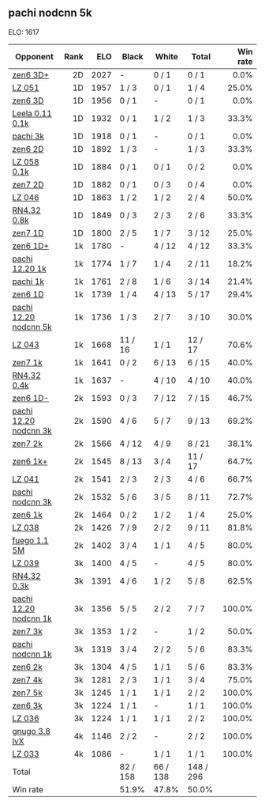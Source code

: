 ## pachi nodcnn 5k ##

ELO: 1617

Opponent | Rank | ELO | Black | White | Total | Win rate
---------|-----:|----:|-------|-------|-------|-------:
[zen6 3D+](zen6%203D+.md) | 2D | 2027 | - | 0 / 1 | 0 / 1 | 0.0%
[LZ 051](LZ%20051.md) | 1D | 1957 | 1 / 3 | 0 / 1 | 1 / 4 | 25.0%
[zen6 3D](zen6%203D.md) | 1D | 1956 | 0 / 1 | - | 0 / 1 | 0.0%
[Leela 0.11 0.1k](Leela%200.11%200.1k.md) | 1D | 1932 | 0 / 1 | 1 / 2 | 1 / 3 | 33.3%
[pachi 3k](pachi%203k.md) | 1D | 1918 | 0 / 1 | - | 0 / 1 | 0.0%
[zen6 2D](zen6%202D.md) | 1D | 1892 | 1 / 3 | - | 1 / 3 | 33.3%
[LZ 058 0.1k](LZ%20058%200.1k.md) | 1D | 1884 | 0 / 1 | 0 / 1 | 0 / 2 | 0.0%
[zen7 2D](zen7%202D.md) | 1D | 1882 | 0 / 1 | 0 / 3 | 0 / 4 | 0.0%
[LZ 046](LZ%20046.md) | 1D | 1863 | 1 / 2 | 1 / 2 | 2 / 4 | 50.0%
[RN4.32 0.8k](RN4.32%200.8k.md) | 1D | 1849 | 0 / 3 | 2 / 3 | 2 / 6 | 33.3%
[zen7 1D](zen7%201D.md) | 1D | 1800 | 2 / 5 | 1 / 7 | 3 / 12 | 25.0%
[zen6 1D+](zen6%201D+.md) | 1k | 1780 | - | 4 / 12 | 4 / 12 | 33.3%
[pachi 12.20 1k](pachi%2012.20%201k.md) | 1k | 1774 | 1 / 7 | 1 / 4 | 2 / 11 | 18.2%
[pachi 1k](pachi%201k.md) | 1k | 1761 | 2 / 8 | 1 / 6 | 3 / 14 | 21.4%
[zen6 1D](zen6%201D.md) | 1k | 1739 | 1 / 4 | 4 / 13 | 5 / 17 | 29.4%
[pachi 12.20 nodcnn 5k](pachi%2012.20%20nodcnn%205k.md) | 1k | 1736 | 1 / 3 | 2 / 7 | 3 / 10 | 30.0%
[LZ 043](LZ%20043.md) | 1k | 1668 | 11 / 16 | 1 / 1 | 12 / 17 | 70.6%
[zen7 1k](zen7%201k.md) | 1k | 1641 | 0 / 2 | 6 / 13 | 6 / 15 | 40.0%
[RN4.32 0.4k](RN4.32%200.4k.md) | 1k | 1637 | - | 4 / 10 | 4 / 10 | 40.0%
[zen6 1D-](zen6%201D-.md) | 2k | 1593 | 0 / 3 | 7 / 12 | 7 / 15 | 46.7%
[pachi 12.20 nodcnn 3k](pachi%2012.20%20nodcnn%203k.md) | 2k | 1590 | 4 / 6 | 5 / 7 | 9 / 13 | 69.2%
[zen7 2k](zen7%202k.md) | 2k | 1566 | 4 / 12 | 4 / 9 | 8 / 21 | 38.1%
[zen6 1k+](zen6%201k+.md) | 2k | 1545 | 8 / 13 | 3 / 4 | 11 / 17 | 64.7%
[LZ 041](LZ%20041.md) | 2k | 1541 | 2 / 3 | 2 / 3 | 4 / 6 | 66.7%
[pachi nodcnn 3k](pachi%20nodcnn%203k.md) | 2k | 1532 | 5 / 6 | 3 / 5 | 8 / 11 | 72.7%
[zen6 1k](zen6%201k.md) | 2k | 1464 | 0 / 2 | 1 / 2 | 1 / 4 | 25.0%
[LZ 038](LZ%20038.md) | 2k | 1426 | 7 / 9 | 2 / 2 | 9 / 11 | 81.8%
[fuego 1.1 5M](fuego%201.1%205M.md) | 2k | 1402 | 3 / 4 | 1 / 1 | 4 / 5 | 80.0%
[LZ 039](LZ%20039.md) | 3k | 1400 | 4 / 5 | - | 4 / 5 | 80.0%
[RN4.32 0.3k](RN4.32%200.3k.md) | 3k | 1391 | 4 / 6 | 1 / 2 | 5 / 8 | 62.5%
[pachi 12.20 nodcnn 1k](pachi%2012.20%20nodcnn%201k.md) | 3k | 1356 | 5 / 5 | 2 / 2 | 7 / 7 | 100.0%
[zen7 3k](zen7%203k.md) | 3k | 1353 | 1 / 2 | - | 1 / 2 | 50.0%
[pachi nodcnn 1k](pachi%20nodcnn%201k.md) | 3k | 1319 | 3 / 4 | 2 / 2 | 5 / 6 | 83.3%
[zen6 2k](zen6%202k.md) | 3k | 1304 | 4 / 5 | 1 / 1 | 5 / 6 | 83.3%
[zen7 4k](zen7%204k.md) | 3k | 1281 | 2 / 3 | 1 / 1 | 3 / 4 | 75.0%
[zen7 5k](zen7%205k.md) | 3k | 1245 | 1 / 1 | 1 / 1 | 2 / 2 | 100.0%
[zen6 3k](zen6%203k.md) | 3k | 1224 | 1 / 1 | - | 1 / 1 | 100.0%
[LZ 036](LZ%20036.md) | 3k | 1224 | 1 / 1 | 1 / 1 | 2 / 2 | 100.0%
[gnugo 3.8 lvX](gnugo%203.8%20lvX.md) | 4k | 1146 | 2 / 2 | - | 2 / 2 | 100.0%
[LZ 033](LZ%20033.md) | 4k | 1086 | - | 1 / 1 | 1 / 1 | 100.0%
Total | | | 82 / 158 | 66 / 138 | 148 / 296 | 
Win rate| | | 51.9% | 47.8% | 50.0% | 

